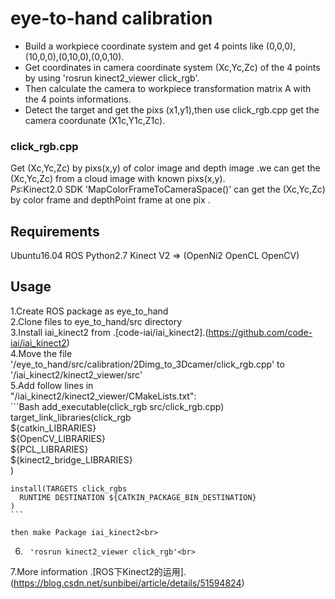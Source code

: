 eye-to-hand calibration 
=========================
* Build a workpiece coordinate system and get 4 points like (0,0,0),(10,0,0),(0,10,0),(0,0,10).<br> 
* Get coordinates in camera coordinate system (Xc,Yc,Zc) of the 4 points by using 'rosrun kinect2_viewer click_rgb'.<br> 
* Then calculate the camera to workpiece transformation matrix A with the 4 points informations.<br> 
* Detect the target and get the pixs (x1,y1),then use click_rgb.cpp get the camera coordunate (X1c,Y1c,Z1c).<br> 

### click_rgb.cpp
Get (Xc,Yc,Zc) by pixs(x,y) of color image and depth image .we can get the (Xc,Yc,Zc) from a cloud image with known pixs(x,y).<br> 
*Ps*:Kinect2.0 SDK 'MapColorFrameToCameraSpace()' can get the (Xc,Yc,Zc) by color frame and depthPoint frame at one pix .<br> 

## Requirements

Ubuntu16.04
ROS
Python2.7
Kinect V2 => (OpenNi2 OpenCL OpenCV)

## Usage

1.Create ROS package as eye_to_hand <br> 
2.Clone files to eye_to_hand/src directory<br> 
3.Install iai_kinect2 from .[code-iai/iai_kinect2].(https://github.com/code-iai/iai_kinect2)<br> 
4.Move the file '/eye_to_hand/src/calibration/2Dimg_to_3Dcamer/click_rgb.cpp' to  '/iai_kinect2/kinect2_viewer/src' <br> 
5.Add follow lines in<br> "/iai_kinect2/kinect2_viewer/CMakeLists.txt":<br> 
	```Bash
	add_executable(click_rgb src/click_rgb.cpp)<br> 
	target_link_libraries(click_rgb<br> 
	  ${catkin_LIBRARIES}<br> 
	  ${OpenCV_LIBRARIES}<br> 
	  ${PCL_LIBRARIES}<br> 
	  ${kinect2_bridge_LIBRARIES}<br> 
	)<br> 

	install(TARGETS click_rgbs
	  RUNTIME DESTINATION ${CATKIN_PACKAGE_BIN_DESTINATION}
	)
	```
 
	then make Package iai_kinect2<br> 
6.		'rosrun kinect2_viewer click_rgb'<br>
7.More information .[ROS下Kinect2的运用].(https://blog.csdn.net/sunbibei/article/details/51594824)
